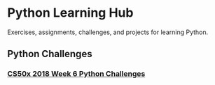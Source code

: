 # Python Learning Hub

Exercises, assignments, challenges, and projects for learning Python.

## Python Challenges

### [CS50x 2018 Week 6 Python Challenges](https://github.com/selimbiber/CS50xSolutions/tree/main/Week-6)